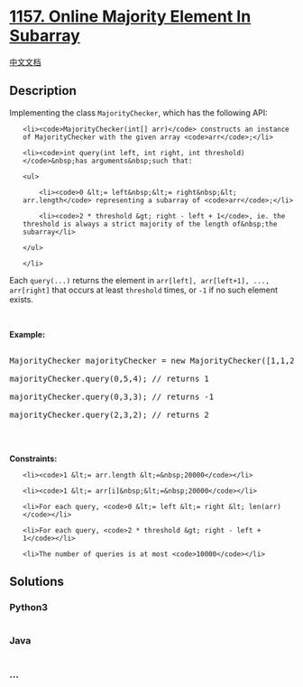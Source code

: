# [1157. Online Majority Element In Subarray](https://leetcode.com/problems/online-majority-element-in-subarray)

[中文文档](/solution/1100-1199/1157.Online%20Majority%20Element%20In%20Subarray/README.md)

## Description

<p>Implementing the class <code>MajorityChecker</code>, which has the following API:</p>

<ul>

    <li><code>MajorityChecker(int[] arr)</code> constructs an instance of MajorityChecker with the given array <code>arr</code>;</li>

    <li><code>int query(int left, int right, int threshold)</code>&nbsp;has arguments&nbsp;such that:

    <ul>

    	<li><code>0 &lt;= left&nbsp;&lt;= right&nbsp;&lt; arr.length</code> representing a subarray of <code>arr</code>;</li>

    	<li><code>2 * threshold &gt; right - left + 1</code>, ie. the threshold is always a strict majority of the length of&nbsp;the subarray</li>

    </ul>

    </li>

</ul>

<p>Each&nbsp;<code>query(...)</code> returns the element in <code>arr[left], arr[left+1], ..., arr[right]</code> that occurs at least <code>threshold</code> times, or <code>-1</code> if no such element exists.</p>

<p>&nbsp;</p>

<p><strong>Example:</strong></p>

<pre>

MajorityChecker majorityChecker = new MajorityChecker([1,1,2,2,1,1]);

majorityChecker.query(0,5,4); // returns 1

majorityChecker.query(0,3,3); // returns -1

majorityChecker.query(2,3,2); // returns 2

</pre>

<p>&nbsp;</p>

<p><strong>Constraints:</strong></p>

<ul>

    <li><code>1 &lt;= arr.length &lt;=&nbsp;20000</code></li>

    <li><code>1 &lt;= arr[i]&nbsp;&lt;=&nbsp;20000</code></li>

    <li>For each query, <code>0 &lt;= left &lt;= right &lt; len(arr)</code></li>

    <li>For each query, <code>2 * threshold &gt; right - left + 1</code></li>

    <li>The number of queries is at most <code>10000</code></li>

</ul>

## Solutions

<!-- tabs:start -->

### **Python3**

```python

```

### **Java**

```java

```

### **...**

```

```

<!-- tabs:end -->
